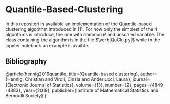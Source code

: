 # Quantile-Based-Clustering
In this repositori is available an implementation of the Quantile-based clustering algorithm introduced in [1].
For now only the simplest of the 4 algorithms is introduce, the one with common $\theta$ and unscaled variable.
The class containing the algorithm is in the file $\verb|QuClu.py|$ while in the jupyter notebook an example is avaible.

## Bibliography
@article{hennig2019quantile,
  title={Quantile-based clustering},
  author={Hennig, Christian and Viroli, Cinzia and Anderlucci, Laura},
  journal={Electronic Journal of Statistics},
  volume={13},
  number={2},
  pages={4849--4883},
  year={2019},
  publisher={Institute of Mathematical Statistics and Bernoulli Society}
}
